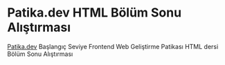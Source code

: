 # Patika.dev HTML Bölüm Sonu Alıştırması

[Patika.dev](https://app.patika.dev/paths) Başlangıç Seviye Frontend  Web Geliştirme Patikası HTML dersi Bölüm Sonu Alıştırması